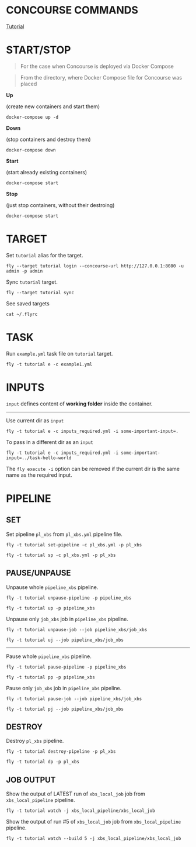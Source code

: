 # CONCOURSE COMMANDS

[Tutorial](https://concoursetutorial.com/)


# START/STOP

> For the case when Concourse is deployed via Docker Compose

> From the directory, where Docker Compose file for Concourse was placed

**Up**

(create new containers and start them)
```
docker-compose up -d
```

**Down** 

(stop containers and destroy them)
```
docker-compose down
```

**Start** 

(start already existing containers)
```
docker-compose start
```

**Stop**

(just stop containers, without their destroing)
```
docker-compose start
```


# TARGET

Set `tutorial` alias for the target.
```
fly --target tutorial login --concourse-url http://127.0.0.1:8080 -u admin -p admin
```

Sync `tutorial` target.
```
fly --target tutorial sync
```

See saved targets
```
cat ~/.flyrc
```

# TASK

Run `example.yml` task file on `tutorial` target.
```
fly -t tutorial e -c example1.yml
```

# INPUTS

`input` defines content of **working folder** inside the container.

_______________

Use current dir as `input`
```
fly -t tutorial e -c inputs_required.yml -i some-important-input=.
```

To pass in a different dir as an `input`
```
fly -t tutorial e -c inputs_required.yml -i some-important-input=../task-hello-world
```

The `fly execute -i` option can be removed if the current dir is the same name as the required input.



# PIPELINE

## SET

Set pipeline `pl_xbs` from `pl_xbs.yml` pipeline file.
```
fly -t tutorial set-pipeline -c pl_xbs.yml -p pl_xbs

fly -t tutorial sp -c pl_xbs.yml -p pl_xbs
```

## PAUSE/UNPAUSE

Unpause whole `pipeline_xbs` pipeline.
```
fly -t tutorial unpause-pipeline -p pipeline_xbs

fly -t tutorial up -p pipeline_xbs
```

Unpause only `job_xbs` job in `pipeline_xbs` pipeline.
```
fly -t tutorial unpause-job --job pipeline_xbs/job_xbs

fly -t tutorial uj --job pipeline_xbs/job_xbs
```

___________

Pause whole `pipeline_xbs` pipeline.
```
fly -t tutorial pause-pipeline -p pipeline_xbs

fly -t tutorial pp -p pipeline_xbs
```

Pause only `job_xbs` job in `pipeline_xbs` pipeline.
```
fly -t tutorial pause-job --job pipeline_xbs/job_xbs

fly -t tutorial pj --job pipeline_xbs/job_xbs
```



## DESTROY

Destroy `pl_xbs` pipeline.
```
fly -t tutorial destroy-pipeline -p pl_xbs 

fly -t tutorial dp -p pl_xbs
```


## JOB OUTPUT

Show the output of LATEST run of `xbs_local_job` job from `xbs_local_pipeline` pipeline.
```
fly -t tutorial watch -j xbs_local_pipeline/xbs_local_job
```

Show the output of run #5 of `xbs_local_job` job from `xbs_local_pipeline` pipeline.
```
fly -t tutorial watch --build 5 -j xbs_local_pipeline/xbs_local_job
```
















